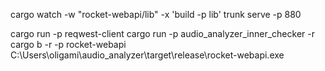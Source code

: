 cargo watch -w "rocket-webapi/lib" -x 'build -p lib'
trunk serve -p 880

cargo run -p reqwest-client
cargo run -p audio_analyzer_inner_checker -r
cargo b -r -p rocket-webapi
C:\Users\oligami\audio_analyzer\target\release\rocket-webapi.exe

